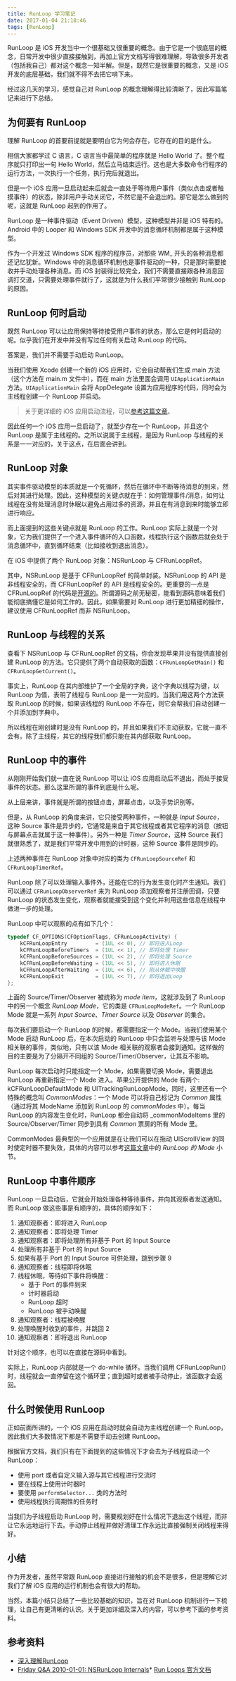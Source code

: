 ```yaml
---
title: RunLoop 学习笔记
date: 2017-01-04 21:18:46
tags: [RunLoop]
---
```


RunLoop 是 iOS 开发当中一个很基础又很重要的概念。由于它是一个很底层的概念，日常开发中很少直接接触到，再加上官方文档写得很难理解，导致很多开发者（包括我自己）都对这个概念一知半解。但是，既然它是很重要的概念，又是 iOS 开发的底层基础，我们就不得不去把它啃下来。

经过这几天的学习，感觉自己对 RunLoop 的概念理解得比较清晰了，因此写篇笔记来进行下总结。

<!-- more -->

## 为何要有 RunLoop

理解 RunLoop 的首要前提就是要明白它为何会存在，它存在的目的是什么。

相信大家都学过 C 语言，C 语言当中最简单的程序就是 Hello World 了。整个程序就只打印出一句 Hello World，然后立马结束运行。这也是大多数命令行程序的运行方法，一次执行一个任务，执行完后就退出。

但是一个 iOS 应用一旦启动起来后就会一直处于等待用户事件（类似点击或者触摸事件）的状态，除非用户手动关闭它，不然它是不会退出的。那它是怎么做到的呢，这就是 RunLoop 起到的作用了。

RunLoop 是一种事件驱动（Event Driven）模型，这种模型并非是 iOS 特有的。Android 中的 Looper 和 Windows SDK 开发中的消息循环机制都是属于这种模型。

作为一个开发过 Windows SDK 程序的程序员，对那些 WM_ 开头的各种消息都还记忆犹新。Windows 中的消息循环机制也是事件驱动的一种，只是那时需要接收并手动处理各种消息。而 iOS 封装得比较完全，我们不需要直接跟各种消息回调打交道，只需要处理事件就行了，这就是为什么我们平常很少接触到 RunLoop 的原因。

## RunLoop 何时启动

既然 RunLoop 可以让应用保持等待接受用户事件的状态，那么它是何时启动的呢。似乎我们在开发中并没有写过任何有关启动 RunLoop 的代码。

答案是，我们并不需要手动启动 RunLoop。

当我们使用 Xcode 创建一个新的 iOS 应用时，它会自动帮我们生成 main 方法（这个方法在 main.m 文件中），而在 main 方法里面会调用 `UIApplicationMain` 方法。`UIApplicationMain` 会将 AppDelegate 设置为应用程序的代码，同时会为主线程创建一个 RunLoop 并启动。

> 关于更详细的 iOS 应用启动流程，可以[参考这篇文章](https://oleb.net/blog/2012/02/app-launch-sequence-ios-revisited/)。

因此任何一个 iOS 应用一旦启动了，就至少存在一个 RunLoop，并且这个 RunLoop 是属于主线程的。之所以说属于主线程，是因为 RunLoop 与线程的关系是一一对应的，关于这点，在后面会讲到。

## RunLoop 对象

其实事件驱动模型的本质就是一个死循环，然后在循环中不断等待消息的到来，然后对其进行处理。因此，这种模型的关键点就在于：如何管理事件/消息，如何让线程在没有处理消息时休眠以避免占用过多的资源，并且在有消息到来时能够立即进行响应。

而上面提到的这些关键点就是 RunLoop 的工作。RunLoop 实际上就是一个对象，它为我们提供了一个进入事件循环的入口函数，线程执行这个函数后就会处于消息循环中，直到循环结束（比如接收到退出消息）。

在 iOS 中提供了两个 RunLoop 对象：NSRunLoop 与 CFRunLoopRef。

其中，NSRunLoop 是基于 CFRunLoopRef 的简单封装。NSRunLoop 的 API 是非线程安全的，而 CFRunLoopRef 的 API 是线程安全的。更重要的一点是 CFRunLoopRef 的代码是[开源的](http://opensource.apple.com/source/CF/CF-855.17/CFRunLoop.c)。所谓源码之前无秘密，能看到源码意味着我们能彻底搞懂它是如何工作的。因此，如果需要对 RunLoop 进行更加精细的操作，建议使用 CFRunLoopRef 而非 NSRunLoop。

## RunLoop 与线程的关系

查看下 NSRunLoop 与 CFRunLoopRef 的文档，你会发现苹果并没有提供直接创建 RunLoop 的方法。它只提供了两个自动获取的函数：`CFRunLoopGetMain()` 和 `CFRunLoopGetCurrent()`。

事实上，RunLoop 在其内部维护了一个全局的字典，这个字典以线程为键，以 RunLoop 为值，表明了线程与 RunLoop 是一一对应的。当我们用这两个方法获取 RunLoop 的时候，如果该线程的 RunLoop 不存在，则它会帮我们自动创建一个并添加到字典中。

所以线程在刚创建时是没有 RunLoop 的，并且如果我们不主动获取，它就一直不会有。除了主线程，其它的线程我们都只能在其内部获取 RunLoop。

## RunLoop 中的事件

从刚刚开始我们就一直在说 RunLoop 可以让 iOS 应用启动后不退出，而处于接受事件的状态。那么这里所谓的事件到底是什么呢。

从上层来讲，事件就是所谓的按钮点击，屏幕点击，以及手势识别等。

但是，从 RunLoop 的角度来讲，它只接受两种事件，一种就是 *Input Source*，这种 Source 事件是异步的，它通常是来自于其它线程或者其它程序的消息（按钮与屏幕点击就属于这一种事件）。另外一种是 *Timer Source*，这种 Source 我们就很熟悉了，就是我们平常开发中用到的计时器，这种 Source 事件是同步的。

上述两种事件在 RunLoop 对象中对应的类为 `CFRunLoopSourceRef` 和 `CFRunLoopTimerRef`。

RunLoop 除了可以处理输入事件外，还能在它的行为发生变化时产生通知。我们可以通过 `CFRunLoopObserverRef` 来为 RunLoop 添加观察者并注册回调，只要 RunLoop 的状态发生变化，观察者就能接受到这个变化并利用这些信息在线程中做进一步的处理。

RunLoop 中可以观察的点有如下几个：

```objective-c
typedef CF_OPTIONS(CFOptionFlags, CFRunLoopActivity) {
    kCFRunLoopEntry         = (1UL << 0), // 即将进入Loop
    kCFRunLoopBeforeTimers  = (1UL << 1), // 即将处理 Timer
    kCFRunLoopBeforeSources = (1UL << 2), // 即将处理 Source
    kCFRunLoopBeforeWaiting = (1UL << 5), // 即将进入休眠
    kCFRunLoopAfterWaiting  = (1UL << 6), // 刚从休眠中唤醒
    kCFRunLoopExit          = (1UL << 7), // 即将退出Loop
};
```

上面的 Source/Timer/Observer 被统称为 *mode item*，这就涉及到了 RunLoop 中的另一个概念 *RunLoop Mode*，它的类是 `CFRunLoopModeRef`。一个 RunLoop Mode 就是一系列 *Input Source*、*Timer Source* 以及 *Observer* 的集合。

每次我们要启动一个 RunLoop 的时候，都需要指定一个 Mode。当我们使用某个 Mode 启动 RunLoop 后，在本次启动的 RunLoop 中只会监听与处理与该 Mode 相关联的事件，类似地，只有以该 Mode 相关联的观察者会接到通知。这样做的目的主要是为了分隔开不同组的 Source/Timer/Observer，让其互不影响。

RunLoop 每次启动时只能指定一个 Mode，如果需要切换 Mode，需要退出 RunLoop 再重新指定一个 Mode 进入。苹果公开提供的 Mode 有两个: kCFRunLoopDefaultMode 和 UITrackingRunLoopMode。同时，这里还有一个特殊的概念叫 *CommonModes*：一个 Mode 可以将自己标记为 *Common* 属性（通过将其 ModeName 添加到 RunLoop 的 *commonModes* 中）。每当 RunLoop 的内容发生变化时，RunLoop 都会自动将 _commonModeItems 里的 Source/Observer/Timer 同步到具有 *Common* 票房的所有 Mode 里。

CommonModes 最典型的一个应用就是在让我们可以在拖动 UIScrollView 的同时使定时器不要失效，具体的内容可以参考[这篇文章](http://blog.ibireme.com/2015/05/18/runloop/)中的 *RunLoop 的 Mode* 小节。

## RunLoop 中事件顺序

RunLoop 一旦启动后，它就会开始处理各种等待事件，并向其观察者发送通知。而 RunLoop 做这些事是有顺序的，具体的顺序如下：

1. 通知观察者：即将进入 RunLoop
2. 通知观察者：即将处理 Timer
3. 通知观察者：即将处理所有非基于 Port 的 Input Source
4. 处理所有非基于 Port 的 Input Source
5. 如果有基于 Port 的 Input Source 可供处理，跳到步骤 9
6. 通知观察者：线程即将休眠
7. 线程休眠，等待如下事件将唤醒：
	* 基于 Port 的事件到来
	* 计时器启动
	* RunLoop 超时
	* RunLoop 被手动唤醒
8. 通知观察者：线程被唤醒
9. 处理唤醒时收到的事件，并跳回 2
10. 通知观察者：即将退出 RunLoop

针对这个顺序，也可以在直接在源码中看到。

实际上，RunLoop 内部就是一个 do-while 循环。当我们调用 CFRunLoopRun() 时，线程就会一直停留在这个循环里；直到超时或者被手动停止，该函数才会返回。

## 什么时候使用 RunLoop

正如前面所讲的，一个 iOS 应用在启动时就会自动为主线程创建一个 RunLoop，因此我们大多数情况下都是不需要手动去创建 RunLoop。

根据官方文档，我们只有在下面提到的这些情况下才会去为子线程启动一个 RunLoop：

* 使用 port 或者自定义输入源与其它线程进行交流时
* 要在线程上使用计时器时
* 要使用 `performSelector...` 类的方法时
* 使用线程执行周期性的任务时

当我们为子线程启动 RunLoop 时，需要规划好在什么情况下退出这个线程，而非让它永远地运行下去。手动停止线程并做好清理工作永远比直接强制关闭线程来得好。

## 小结

作为开发者，虽然平常跟 RunLoop 直接进行接触的机会不是很多，但是理解它对我们了解 iOS 应用的运行机制也会有很大的帮助。

当然，本篇小结只总结了一些比较基础的知识，旨在对 RunLoop 机制进行一下梳理，让自己有更清晰的认识。关于更加详细及深入的内容，可以参考下面的参考资料。

## 参考资料

* [深入理解RunLoop](http://blog.ibireme.com/2015/05/18/runloop/)
* [Friday Q&A 2010-01-01: NSRunLoop Internals](https://www.mikeash.com/pyblog/friday-qa-2010-01-01-nsrunloop-internals.html)* [Run Loops 官方文档](https://developer.apple.com/library/content/documentation/Cocoa/Conceptual/Multithreading/RunLoopManagement/RunLoopManagement.html#//apple_ref/doc/uid/10000057i-CH16-SW23)
